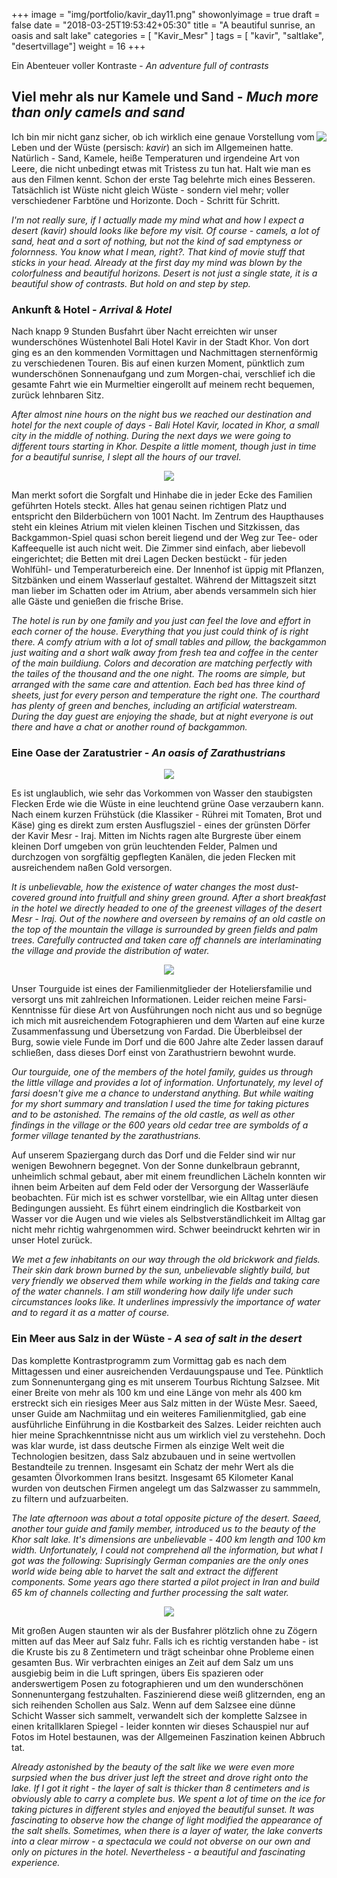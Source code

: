+++
image = "img/portfolio/kavir_day11.png"
showonlyimage = true
draft = false
date = "2018-03-25T19:53:42+05:30"
title = "A beautiful sunrise, an oasis and salt lake"
categories = [ "Kavir_Mesr" ]
tags = [ "kavir", "saltlake", "desertvillage"]
weight = 16
+++

Ein Abenteuer voller Kontraste - *An adventure full of contrasts*
<!--more-->

## Viel mehr als nur Kamele und Sand - *Much more than only camels and sand*

<img align = "right" src="/img/portfolio/trip_map2.png">

Ich bin mir nicht ganz sicher, ob ich wirklich eine genaue Vorstellung vom Leben und der Wüste (persisch: *kavir*) an sich im Allgemeinen hatte. Natürlich - Sand, Kamele, heiße Temperaturen und irgendeine Art von Leere, die nicht unbedingt etwas mit Tristess zu tun hat. Halt wie man es aus den Filmen kennt. 
Schon der erste Tag belehrte mich eines Besseren. Tatsächlich ist Wüste nicht gleich Wüste - sondern viel mehr; voller verschiedener Farbtöne und Horizonte. Doch - Schritt für Schritt.

*I'm not really sure, if I actually made my mind what and how I expect a desert (kavir) should looks like before my visit. Of course - camels, a lot of sand, heat and a sort of nothing, but not the kind of sad emptyness or folornness. You know what I mean, right?. That kind of movie stuff that sticks in your head. Already at the first day my mind was blown by the colorfulness and beautiful horizons. Desert is not just a single state, it is a beautiful show of contrasts. But hold on and step by step.*


### Ankunft & Hotel - *Arrival & Hotel*

Nach knapp 9 Stunden Busfahrt über Nacht erreichten wir unser wunderschönes Wüstenhotel Bali Hotel Kavir in der Stadt Khor. Von dort ging es an den kommenden Vormittagen und Nachmittagen sternenförmig zu verschiedenen Touren. Bis auf einen kurzen Moment, pünktlich zum wunderschönen Sonnenaufgang und zum Morgen-chai, verschlief ich die gesamte Fahrt wie ein Murmeltier eingerollt auf meinem recht bequemen, zurück lehnbaren Sitz.

*After almost nine hours on the night bus we reached our destination and hotel for the next couple of days - Bali Hotel Kavir, located in Khor, a small city in the middle of nothing. During the next days we were going to different tours starting in Khor. Despite a little moment, though just in time for a beautiful sunrise, I slept all the hours of our travel.*

<p align="center">
  <img src="/img/portfolio/baihotelkavir_C1.png">
</p>

Man merkt sofort die Sorgfalt und Hinhabe die in jeder Ecke des Familien geführten Hotels steckt. Alles hat genau seinen richtigen Platz und entspricht den Bilderbüchern von 1001 Nacht. Im Zentrum des Haupthauses steht ein kleines Atrium mit vielen kleinen Tischen und Sitzkissen, das Backgammon-Spiel quasi schon bereit liegend und der Weg zur Tee- oder Kaffeequelle ist auch nicht weit. 
Die Zimmer sind einfach, aber liebevoll eingerichtet; die Betten mit drei Lagen Decken bestückt - für jeden Wohlfühl- und Temperaturbereich eine. Der Innenhof ist üppig mit Pflanzen, Sitzbänken und einem Wasserlauf gestaltet. Während der Mittagszeit sitzt man lieber im Schatten oder im Atrium, aber abends versammeln sich hier alle Gäste und genießen die frische Brise.

*The hotel is run by one family and you just can feel the love and effort in each corner of the house. Everything that you just could think of is right there. A comfy atrium with a lot of small tables and pillow, the backgammon just waiting and a short walk away from fresh tea and coffee in the center of the main buildiung. Colors and decoration are matching perfectly with the tailes of the thousand and the one night.*
*The rooms are simple, but arranged with the same care and attention. Each bed has three kind of sheets, just for every person and temperature the right one. The courthard has plenty of green and benches, including an artificial waterstream. During the day guest are enjoying the shade, but at night everyone is out there and have a chat or another round of backgammon.*


### Eine Oase der Zaratustrier - *An oasis of Zarathustrians*

<p align="center">
  <img src="/img/portfolio/oase_C1.png">
</p>

Es ist unglaublich, wie sehr das Vorkommen von Wasser den staubigsten Flecken Erde wie die Wüste in eine leuchtend grüne Oase verzaubern kann. Nach einem kurzen Frühstück (die Klassiker - Rührei mit Tomaten, Brot und Käse) ging es direkt zum ersten Ausflugsziel - eines der grünsten Dörfer der Kavir Mesr - Iraj. 
Mitten im Nichts ragen alte Burgreste über einem kleinen Dorf umgeben von grün leuchtenden Felder, Palmen und durchzogen von sorgfältig gepflegten Kanälen, die jeden Flecken mit ausreichendem naßen Gold versorgen. 

*It is unbelievable, how the existence of water changes the most dust-covered ground into fruitfull and shiny green ground. After a short breakfast in the hotel we directly headed to one of the greenest villages of the desert Mesr - Iraj.*
*Out of the nowhere and overseen by remains of an old castle on the top of the mountain the village is surrounded by green fields and palm trees. Carefully contructed and taken care off channels are interlaminating the village and provide the distribution of water.*

<p align="center">
  <img src="/img/portfolio/oase_C2.png">
</p>

Unser Tourguide ist eines der Familienmitglieder der Hoteliersfamilie und versorgt uns mit zahlreichen Informationen. Leider reichen meine Farsi-Kenntnisse für diese Art von Ausführungen noch nicht aus und so begnüge ich mich mit ausreichendem Fotographieren und dem Warten auf eine kurze Zusammenfassung und Übersetzung von Fardad. 
Die Überbleibsel der Burg, sowie viele Funde im Dorf und die 600 Jahre alte Zeder lassen darauf schließen, dass dieses Dorf einst von Zarathustriern bewohnt wurde.

*Our tourguide, one of the members of the hotel family, guides us through the little village and provides a lot of information. Unfortunately, my level of farsi doesn't give me a chance to understand anything. But while waiting for my short summary and translation I used the time for taking pictures and to be astonished.*
*The remains of the old castle, as well as other findings in the village or the 600 years old cedar tree are symbolds of a former village tenanted by the zarathustrians.*

Auf unserem Spaziergang durch das Dorf und die Felder sind wir nur wenigen Bewohnern begegnet. Von der Sonne dunkelbraun gebrannt, unheimlich schmal gebaut, aber mit einem freundlichen Lächeln konnten wir ihnen beim Arbeiten auf dem Feld oder der Versorgung der Wasserläufe beobachten. Für mich ist es schwer vorstellbar, wie ein Alltag unter diesen Bedingungen aussieht. Es führt einem eindringlich die Kostbarkeit von Wasser vor die Augen und wie vieles als Selbstverständlichkeit im Alltag gar nicht mehr richtig wahrgenommen wird. Schwer beeindruckt kehrten wir in unser Hotel zurück.

*We met a few inhabitants on our way through the old brickwork and fields. Their skin dark brown burned by the sun, unbelievable slightly build, but very friendly we observed them while working in the fields and taking care of the water channels. I am still wondering how daily life under such circumstances looks like. It underlines impressivly the importance of water and to regard it as a matter of course.*

### Ein Meer aus Salz in der Wüste - *A sea of salt in the desert*

Das komplette Kontrastprogramm zum Vormittag gab es nach dem Mittagessen und einer ausreichenden Verdauungspause und Tee. Pünktlich zum Sonnenuntergang ging es mit unserem Tourbus Richtung Salzsee. Mit einer Breite von mehr als 100 km und eine Länge von mehr als 400 km erstreckt sich ein riesiges Meer aus Salz mitten in der Wüste Mesr. 
Saeed, unser Guide am Nachmiitag und ein weiteres Familienmitglied, gab eine ausführliche Einführung in die Kostbarkeit des Salzes. Leider reichten auch hier meine Sprachkenntnisse nicht aus um wirklich viel zu verstehehn. Doch was klar wurde, ist dass deutsche Firmen als einzige Welt weit die Technologien besitzen, dass Salz abzubauen und in seine wertvollen Bestandteile zu trennen. Insgesamt ein Schatz der mehr Wert als die gesamten Ölvorkommen Irans besitzt. Insgesamt 65 Kilometer Kanal wurden von deutschen Firmen angelegt um das Salzwasser zu sammmeln, zu filtern und aufzuarbeiten. 

*The late afternoon was about a total opposite picture of the desert. Saeed, another tour guide and family member, introduced us to the beauty of the Khor salt lake. It's dimensions are unbelievable - 400 km length and 100 km width. Unfortunately, I could not comprehend all the information, but what I got was the following: Suprisingly German companies are the only ones world wide being able to harvet the salt and extract the different components. Some years ago there started a pilot project in Iran and build 65 km of channels collecting and further processing the salt water.*

<p align="center">
  <img src="/img/portfolio/saltlake_C1.png">
</p>

Mit großen Augen staunten wir als der Busfahrer plötzlich ohne zu Zögern mitten auf das Meer auf Salz fuhr. Falls ich es richtig verstanden habe - ist die Kruste bis zu 8 Zentimetern und trägt scheinbar ohne Probleme einen gesamten Bus. Wir verbrachten einiges an Zeit auf dem Salz um uns ausgiebig beim in die Luft springen, übers Eis spazieren oder anderswertigem Posen zu fotographieren und um den wunderschönen Sonnenuntergang festzuhalten. Faszinierend diese weiß glitzernden, eng an sich reihenden Schollen aus Salz. Wenn auf dem Salzsee eine dünne Schicht Wasser sich sammelt, verwandelt sich der komplette Salzsee in einen kritallklaren Spiegel - leider konnten wir dieses Schauspiel nur auf Fotos im Hotel bestaunen, was der Allgemeinen Faszination keinen Abbruch tat.

*Already astonished by the beauty of the salt like we were even more surpsied when the bus driver just left the street and drove right onto the lake. If I got it right - the layer of salt is thicker than 8 centimeters and is obviously able to carry a complete bus.*
*We spent a lot of time on the ice for taking pictures in different styles and enjoyed the beautiful sunset. It was fascinating to observe how the change of light modified the appearance of the salt shells. Sometimes, when there is a layer of water, the lake converts into a clear mirrow - a spectacula we could not obverse on our own and only on pictures in the hotel. Nevertheless - a beautiful and fascinating experience.*


